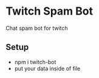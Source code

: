 # Twitch Spam Bot
Chat spam bot for twitch

## Setup
- npm i twitch-bot
- put your data inside of file
